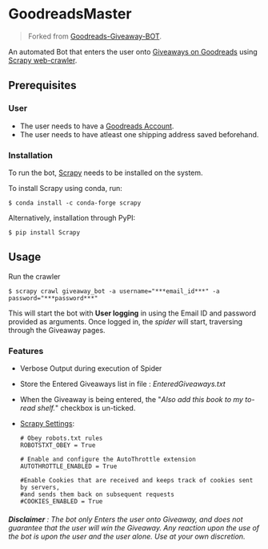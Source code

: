 # GoodreadsMaster
> Forked from [Goodreads-Giveaway-BOT](https://github.com/kaushikthedeveloper/Goodreads-Giveaway-BOT).

An automated Bot that enters the user onto [Giveaways on Goodreads](https://www.goodreads.com/giveaway) using 
[Scrapy web-crawler](https://scrapy.org/).

## Prerequisites

### User

- The user needs to have a [Goodreads Account](https://www.goodreads.com/user/sign_in).
- The user needs to have atleast one shipping address saved beforehand.

### Installation

To run the bot, [Scrapy](https://doc.scrapy.org/en/latest/) needs to be installed on the system.

To install Scrapy using conda, run:

```
$ conda install -c conda-forge scrapy
```
Alternatively, installation through PyPI:
```
$ pip install Scrapy
```

## Usage

Run the crawler 
```
$ scrapy crawl giveaway_bot -a username="***email_id***" -a password="***password***"
```

This will start the bot with **User logging** in using the Email ID and password provided as arguments. Once logged in, 
the *spider* will start, traversing through the Giveaway pages.

### Features  
  - Verbose Output during execution of Spider
  - Store the Entered Giveaways list in file : *EnteredGiveaways.txt*
    
  - When the Giveaway is being entered, the "*Also add this book to my to-read shelf.*" checkbox is un-ticked.

  - [Scrapy Settings](https://github.com/DanielSmith1239/GoodreadsMaster/blob/master/goodreads/settings.py):
    ```
    # Obey robots.txt rules
    ROBOTSTXT_OBEY = True

    # Enable and configure the AutoThrottle extension
    AUTOTHROTTLE_ENABLED = True

    #Enable Cookies that are received and keeps track of cookies sent by servers, 
    #and sends them back on subsequent requests
    #COOKIES_ENABLED = True
    ```
    
###### **Disclaimer** : *The bot only Enters the user onto Giveaway, and does not guarantee that the user will win the Giveaway. Any reaction upon the use of the bot is upon the user and the user alone. Use at your own discretion.*
